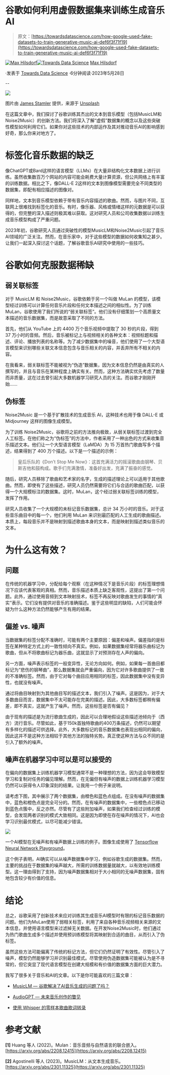 # 谷歌如何利用虚假数据集来训练生成音乐AI

> 原文：[https://towardsdatascience.com/how-google-used-fake-datasets-to-train-generative-music-ai-def6f3f71f19](https://towardsdatascience.com/how-google-used-fake-datasets-to-train-generative-music-ai-def6f3f71f19)

[](https://medium.com/@maxhilsdorf?source=post_page-----def6f3f71f19--------------------------------)[![Max Hilsdorf](../Images/01da76c553e43d5ed6b6849bdbfd00da.png)](https://medium.com/@maxhilsdorf?source=post_page-----def6f3f71f19--------------------------------)[](https://towardsdatascience.com/?source=post_page-----def6f3f71f19--------------------------------)[![Towards Data Science](../Images/a6ff2676ffcc0c7aad8aaf1d79379785.png)](https://towardsdatascience.com/?source=post_page-----def6f3f71f19--------------------------------) [Max Hilsdorf](https://medium.com/@maxhilsdorf?source=post_page-----def6f3f71f19--------------------------------)

·发表于 [Towards Data Science](https://towardsdatascience.com/?source=post_page-----def6f3f71f19--------------------------------) ·6分钟阅读·2023年5月28日

--

![](../Images/ed2c5ce433310ba9f1ace3de4d277849.png)

图片由 [James Stamler](https://unsplash.com/@jamesstamler?utm_source=medium&utm_medium=referral) 提供，来源于 [Unsplash](https://unsplash.com/?utm_source=medium&utm_medium=referral)

在这篇文章中，我们探讨了谷歌训练其杰出的文本到音乐模型（包括MusicLM和Noise2Music）的创新方法。我们将深入了解“虚假”数据集的概念以及这些突破性模型如何利用它们。如果你对这些技术的内部运作及其对推动音乐AI的影响感到好奇，那么你来对地方了。

# **标签化音乐数据的缺乏**

像ChatGPT或Bard这样的语言模型（LLMs）在大量非结构化文本数据上进行训练。虽然收集数百万个网站的内容可能会耗费大量计算资源，但公共网络上有丰富的训练数据。相比之下，像DALL-E 2这样的文本到图像模型需要完全不同类型的数据集，即配有相应描述的图像对。

同样地，文本到音乐模型依赖于带有音乐内容描述的歌曲。然而，与图片不同，互联网上很难找到标签化的音乐。有时，像乐器、风格或情绪这样的元数据是可以获得的，但完整的深入描述则极其难以获取。这对研究人员和公司收集数据以训练生成音乐模型构成了严重问题。

2023年初，谷歌研究人员通过突破性的模型MusicLM和Noise2Music引起了音乐AI领域的广泛关注。然而，在音乐家中，对于这些模型的数据如何收集知之甚少。让我们一起深入探讨这个话题，了解谷歌音乐AI研究中使用的一些技巧。

# **谷歌如何克服数据稀缺**

## **弱关联标签**

对于 MusicLM 和 Noise2Music，谷歌依赖于另一个叫做 MuLan 的模型，该模型经过训练可以计算任何音乐片段和任何文本描述之间的相似性。为了训练 MuLan，谷歌使用了我们所说的“弱关联标签”。他们没有仔细策划一个高质量文本描述的音乐数据集，而是故意采取了不同的方法。

首先，他们从 YouTube 上的 4400 万个音乐视频中提取了 30 秒的片段，得到 37 万小时的音频。然后，音乐被标记上与视频相关的各种文本：视频标题和描述、评论、播放列表的名称等。为了减少数据集中的噪音，他们使用了一个大型语言模型来识别哪些关联文本信息包含与音乐相关的内容，并丢弃所有不相关的内容。

在我看来，弱关联标签不能被视为“伪造”数据集，因为文本信息仍然是由真实的人撰写的，并且与音乐在某种程度上确实有关。然而，这种方法确实优先考虑了数量而非质量，这在过去曾引起大多数机器学习研究人员的关注。而谷歌才刚刚开始……

## **伪标签**

Noise2Music 是一个基于扩散技术的生成音乐 AI，这种技术也用于像 DALL-E 或 Midjourney 这样的图像生成模型。

为了训练 Noise2Music，谷歌将之前的方法推向极致，从弱关联标签过渡到完全人工标签。在他们称之为“伪标签”的方法中，作者采用了一种出色的方式来收集音乐描述文本。他们让一个大型语言模型（LaMDA）为 15 万首热门歌曲写多个描述，结果得到了 400 万个描述。以下是一个描述的示例：

> 皇后乐队的《Don’t Stop Me Now》：这首充满活力的摇滚歌曲由钢琴、贝斯吉他和鼓构成。歌手们充满激情，准备好出发，充满了振奋的感觉。

随后，研究人员移除了歌曲和艺术家的名字，生成的描述理论上可以适用于其他歌曲。然而，即使有了这些描述，研究人员仍然需要将它们与合适的歌曲匹配，以获得一个大规模标注的数据集。这时，MuLan，这个经过弱关联标签训练的模型，发挥了作用。

研究人员收集了一个大规模的未标记音乐数据集，总计 34 万小时的音乐。对于这些音乐曲目中的每一个，他们利用 MuLan 来识别最匹配的人工生成的歌曲描述。本质上，每段音乐并不是映射到描述歌曲本身的文本，而是映射到描述类似音乐的文本。

# **为什么这有效？**

## 问题

在传统的机器学习中，分配给每个观察（在这种情况下是音乐片段）的标签理想情况下应该代表客观的真相。然而，音乐描述本质上缺乏客观性，这提出了第一个问题。此外，通过使用音频到文本映射技术，标签不再反映对歌曲发生的事情的“真实”表示。它们没有提供对音乐的准确描述。鉴于这些明显的缺陷，人们可能会怀疑为什么这种方法仍然能够产生有用的结果。

## 偏差 vs. 噪声

当数据集的标签分配不准确时，可能有两个主要原因：偏差和噪声。偏差指的是标签在某种特定方式上的一致性倾向不真实。例如，如果数据集经常将器乐曲标记为歌曲，但从不将歌曲标记为器乐曲，这就显示了对预测存在人声的偏向。

另一方面，噪声表示标签的一般变异性，无论方向如何。例如，如果每一首曲目都标记为“悲伤的钢琴曲”，那么数据集就会严重偏向，因为它对许多歌曲提供了一致的不准确标签。然而，由于它对每个曲目应用相同的标签，因此数据集中没有变异性，也就没有噪声。

通过将曲目映射到为其他曲目写的描述文本，我们引入了噪声。这是因为，对于大多数曲目而言，数据集中不太可能存在完美的描述。因此，大多数标签都稍有偏差，即不真实，这就产生了噪声。然而，这些标签是否有偏见？

由于现有的描述是为流行歌曲生成的，因此可以合理地假设这些描述池倾向于（西方）流行音乐。尽管如此，基于150k首独特歌曲的400万条描述，仍然可以期望有多样化的描述可供选择。此外，大多数标记的音乐数据集也表现出相同的偏向，因此这并不是这种方法相较于其他方法的独特劣势。真正使这种方法与众不同的是引入了额外的噪声。

## 噪声在机器学习中可以是可以接受的

在偏向的数据集上训练机器学习模型通常不是一种理想的方法，因为这会导致模型学习和复制对任务的偏见理解。然而，在无偏但有噪声的数据上训练机器学习模型仍然可以获得令人印象深刻的结果。让我用一个例子来说明。

请考虑下图，其中展示了两个数据集，由橙色和蓝色点组成。在没有噪声的数据集中，蓝色和橙色点是完全可分的。然而，在有噪声的数据集中，一些橙色点已移动到蓝色点簇中，反之亦然。尽管有了这些附加噪声，如果我们检查经过训练的模型，会发现两者识别的模式大致相同。这是因为即使在存在噪声的情况下，AI也会学习识别最优模式，以尽可能减少错误。

![](../Images/e0233bcba3f0802135bda41d3976caa3.png)

一个AI模型在无噪声和有噪声数据上训练的例子。图像生成使用了 [Tensorflow Neural Network Playground](https://playground.tensorflow.org)。

这个例子表明，AI确实可以从噪声数据集中学习，例如谷歌生成的数据集。然而，主要的挑战在于数据集的噪声越大，所需的训练数据量就越大，以有效地训练模型。这一理由得到了支持，因为噪声数据集相对于大小相同的无噪声数据集，固有地包含较少有价值的信息。

# 结论

总之，谷歌采用了创新技术来应对训练其生成音乐AI模型时有限的标记音乐数据的问题。他们为MuLan使用了弱相关标签，利用了来自各种音乐视频相关来源的文本信息，并使用语言模型来过滤掉无关数据。在开发Noise2Music时，他们通过为热门歌曲生成多个描述并使用预训练模型将其映射到合适的曲目，从而引入了伪标签。

虽然这些方法可能偏离了传统的标记方法，但它们仍然证明了有效性。尽管引入了噪声，模型仍然能够学习并识别最佳模式。尽管使用伪造数据集可能被认为是不寻常的，但它突显了现代语言模型在创建大规模和有价值的数据集方面的巨大潜力。

我写了很多关于音乐和AI的文章。以下是你可能喜欢的三篇文章：

+   [MusicLM — 谷歌解决了AI音乐生成的问题了吗？](/musiclm-has-google-solved-ai-music-generation-c6859e76bc3c)

+   [AudioGPT — 未来音乐创作的瞥见](/audiogpt-a-glimpse-into-the-future-of-creating-music-9e8e0c65069e)

+   [使用 Whisper 的零样本歌曲歌词转录](https://medium.com/mlearning-ai/zero-shot-song-lyrics-transcription-using-whisper-3f360499bcfe)

# 参考文献

**[1]** Huang 等人 (2022)。Mulan：音乐音频与自然语言的联合嵌入。 [https://arxiv.org/abs/2208.12415](https://arxiv.org/abs/2208.12415)

**[2]** Agostinelli 等人 (2023)。MusicLM：从文本生成音乐。 [https://arxiv.org/abs/2301.11325](https://arxiv.org/abs/2301.11325)
